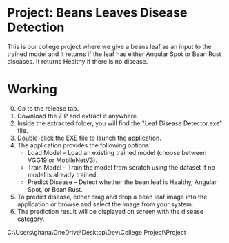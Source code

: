 # Project: Beans Leaves Disease Detection
This is our college project where we give a beans leaf as an input to the trained model and it returns if the leaf has either Angular Spot or Bean Rust diseases. It returns Healthy if there is no disease.

# Working
0. Go to the release tab.
1. Download the ZIP and extract it anywhere.
2. Inside the extracted folder, you will find the "Leaf Disease Detector.exe" file.
3. Double-click the EXE file to launch the application.
4. The application provides the following options:
   - Load Model – Load an existing trained model (choose between VGG19 or MobileNetV3).
   - Train Model – Train the model from scratch using the dataset if no model is already trained.
   - Predict Disease – Detect whether the bean leaf is Healthy, Angular Spot, or Bean Rust.
5. To predict disease, either drag and drop a bean leaf image into the application or browse and select the image from your system.
6. The prediction result will be displayed on screen with the disease category.

C:\Users\ghana\OneDrive\Desktop\Dev\College Project\Project
